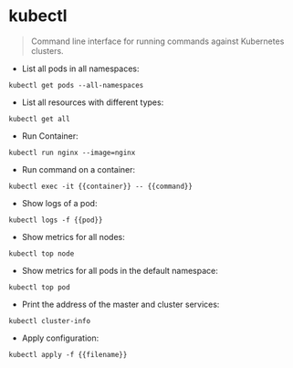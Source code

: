 # kubectl

> Command line interface for running commands against Kubernetes clusters.

- List all pods in all namespaces:

`kubectl get pods --all-namespaces`

- List all resources with different types:

`kubectl get all`

- Run Container:

`kubectl run nginx --image=nginx`

- Run command on a container:

`kubectl exec -it {{container}} -- {{command}}`

- Show logs of a pod:

`kubectl logs -f {{pod}}`

- Show metrics for all nodes:

`kubectl top node`

- Show metrics for all pods in the default namespace:

`kubectl top pod`

- Print the address of the master and cluster services:

`kubectl cluster-info`

- Apply configuration:

`kubectl apply -f {{filename}}`
